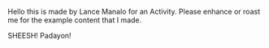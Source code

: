 Hello this is made by Lance Manalo for an Activity.
Please enhance or roast me for the example content that I made.

SHEESH!
Padayon!
